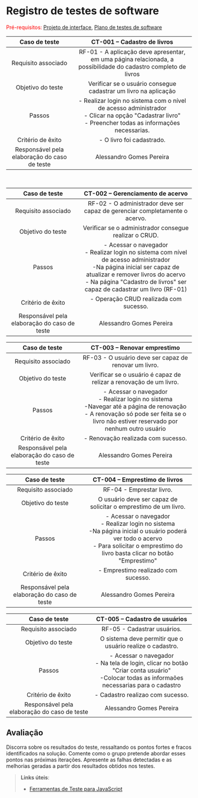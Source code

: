# Registro de testes de software

<span style="color:red">Pré-requisitos: <a href="04-Projeto-interface.md"> Projeto de interface</a></span>, <a href="07-Plano-testes-software.md"> Plano de testes de software</a>

| **Caso de teste**  | **CT-001 – Cadastro de livros**  |
|:---: |:---: |
| Requisito associado | RF-01 - A aplicação deve apresentar, em uma página relacionada, a possibilidade do cadastro completo de livros |
| Objetivo do teste | Verificar se o usuário consegue cadastrar um livro na aplicação |
| Passos | - Realizar login no sistema com o nível de acesso administrador <br>- Clicar na opção "Cadastrar livro"<br> - Preencher todas as informações necessarias. |
| Critério de êxito | - O livro foi cadastrado. |
| Responsável pela elaboração do caso de teste | Alessandro Gomes Pereira |

<br>

| **Caso de teste**  | **CT-002 – Gerenciamento de acervo**  |
|:---: |:---: |
| Requisito associado | RF-02 - O administrador deve ser capaz de gerenciar completamente o acervo. |
| Objetivo do teste | Verificar se o administrador consegue realizar o CRUD. |
| Passos | - Acessar o navegador <br> - Realizar login no sistema com nível de acesso administrador <br> -Na página inicial ser capaz de atualizar e remover livros do acervo <br> - Na página "Cadastro de livros" ser capaz de cadastrar um livro (RF-01)                                                 |
| Critério de êxito | - Operação CRUD realizada com sucesso. |
| Responsável pela elaboração do caso de teste | Alessandro Gomes Pereira |


| **Caso de teste**  | **CT-003 – Renovar emprestimo**  |
|:---: |:---: |
| Requisito associado | RF-03 - O usuário deve ser capaz de renovar um livro. |
| Objetivo do teste | Verificar se o usuário é capaz de relizar a renovação de um livro. |
| Passos | - Acessar o navegador <br> - Realizar login no sistema <br> -Navegar até a página de renovação <br> - A renovação só pode ser feita se o livro não estiver reservado por nenhum outro usuário                                                                                           |
| Critério de êxito | - Renovação realizada com sucesso. |
| Responsável pela elaboração do caso de teste | Alessandro Gomes Pereira |


| **Caso de teste**  | **CT-004 – Emprestimo de livros**  |
|:---: |:---: |
| Requisito associado | RF-04 - Emprestar livro. |
| Objetivo do teste | O usuário deve ser capaz de solicitar o emprestimo de um livro. |
| Passos | - Acessar o navegador <br> - Realizar login no sistema <br> -Na página inicial o usuário poderá ver todo o acervo <br> - Para solicitar o emprestimo do livro basta clicar no botão "Emprestimo"                                                                                           |
| Critério de êxito | - Emprestimo realizado com sucesso. |
| Responsável pela elaboração do caso de teste | Alessandro Gomes Pereira |



| **Caso de teste**  | **CT-005 – Cadastro de usuários**  |
|:---: |:---: |
| Requisito associado | RF-05 - Cadastrar usuários. |
| Objetivo do teste | O sistema deve permitir que o usuário realize o cadastro. |
| Passos | - Acessar o navegador <br> - Na tela de login, clicar no botão "Criar conta usuário" <br> -Colocar todas as informaões necessarias para o cadastro |
| Critério de êxito | - Cadastro realizao com sucesso.                                                                             |
| Responsável pela elaboração do caso de teste | Alessandro Gomes Pereira |


## Avaliação

Discorra sobre os resultados do teste, ressaltando os pontos fortes e fracos identificados na solução. Comente como o grupo pretende abordar esses pontos nas próximas iterações. Apresente as falhas detectadas e as melhorias geradas a partir dos resultados obtidos nos testes.

> **Links úteis**:
> - [Ferramentas de Teste para JavaScript](https://geekflare.com/javascript-unit-testing/)
